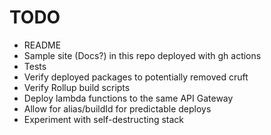 # TODO

- README
- Sample site (Docs?) in this repo deployed with gh actions
- Tests
- Verify deployed packages to potentially removed cruft
- Verify Rollup build scripts
- Deploy lambda functions to the same API Gateway
- Allow for alias/buildId for predictable deploys
- Experiment with self-destructing stack
